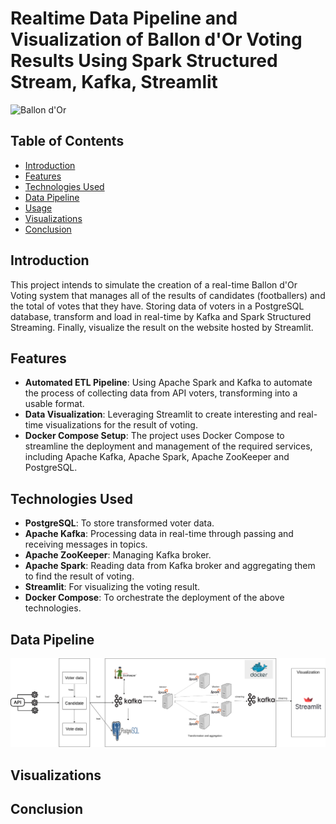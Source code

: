 # Realtime Data Pipeline and Visualization of Ballon d'Or Voting Results Using Spark Structured Stream, Kafka, Streamlit

<img src="https://editorial.uefa.com/resources/028e-1b112bf31ef0-0dd2dd517d98-1000/ballon_d_or_photo.png" alt="Ballon d'Or" width="300"/>

## Table of Contents
- [Introduction](#introduction)
- [Features](#features)
- [Technologies Used](#technologies-used)
- [Data Pipeline](#data-pipeline)
- [Usage](#usage)
- [Visualizations](#visualizations)
- [Conclusion](#concly)

## Introduction
This project intends to simulate the creation of a real-time Ballon d'Or Voting system that manages all of the results of candidates (footballers) and the total of votes that they have. Storing data of voters in a PostgreSQL database, transform and load in real-time by Kafka and Spark Structured Streaming. Finally, visualize the result on the website hosted by Streamlit.

## Features
- **Automated ETL Pipeline**: Using Apache Spark and Kafka to automate the process of collecting data from API voters, transforming into a usable format.
- **Data Visualization**: Leveraging Streamlit to create interesting and real-time visualizations for the result of voting.
- **Docker Compose Setup**: The project uses Docker Compose to streamline the deployment and management of the required services, including Apache Kafka, Apache Spark, Apache ZooKeeper and PostgreSQL.

## Technologies Used
- **PostgreSQL**: To store transformed voter data.
- **Apache Kafka**: Processing data in real-time through passing and receiving messages in topics.
- **Apache ZooKeeper**: Managing Kafka broker.
- **Apache Spark**: Reading data from Kafka broker and aggregating them to find the result of voting.
- **Streamlit**: For visualizing the voting result.
- **Docker Compose**: To orchestrate the deployment of the above technologies.

## Data Pipeline
![image](image/system_architecture.drawio.png)

## Visualizations

## Conclusion
  
